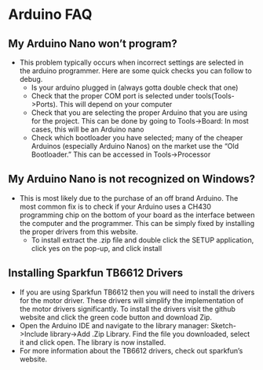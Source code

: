 # Arduino FAQ
## My Arduino Nano won’t program?

- This problem typically occurs when incorrect settings are selected in the arduino programmer. Here are some quick checks you can follow to debug.
   - Is your arduino plugged in (always gotta double check that one)
   - Check that the proper COM port is selected under tools(Tools->Ports). This will depend on your computer
   - Check that you are selecting the proper Arduino that you are using for the project. This can be done by going to Tools->Board: In most cases, this will be an Arduino nano
   - Check which bootloader you have selected; many of the cheaper Arduinos (especially Arduino Nanos) on the market use the “Old Bootloader.” This can be accessed in Tools->Processor

## My Arduino Nano is not recognized on Windows?
- This is most likely due to the purchase of an off brand Arduino. The most common fix is to check if your Arduino uses a CH430 programming chip on the bottom of your board as the interface between the computer and the programmer. This can be simply fixed by installing the proper drivers from this website.
  - To install extract the .zip file and double click the SETUP application, click yes on the pop-up, and click install

## Installing Sparkfun TB6612 Drivers
- If you are using Sparkfun TB6612 then you will need to install the drivers for the motor driver. These drivers will simplify the implementation of the motor drivers significantly. To install the drivers visit the github website and click the green code button and download Zip.
- Open the Arduino IDE and navigate to the library manager: Sketch->Include library->Add .Zip Library. Find the file you downloaded, select it and click open. The library is now installed.
- For more information about the TB6612 drivers, check out sparkfun’s website.
